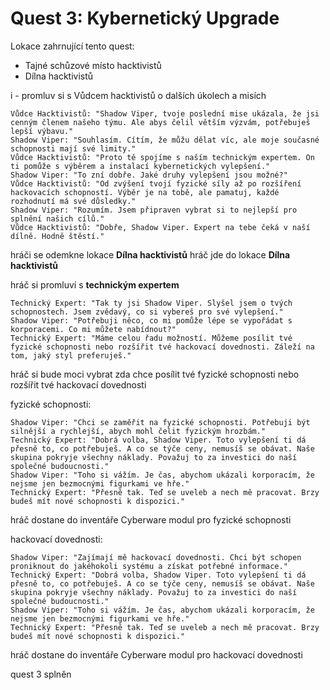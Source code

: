 # Quest 3: Kybernetický Upgrade

Lokace zahrnující tento quest:

- Tajné schůzové místo hacktivistů
- Dílna hacktivistů

i - promluv si s Vůdcem hacktivistů o dalších úkolech a misích

```
Vůdce Hacktivistů: "Shadow Viper, tvoje poslední mise ukázala, že jsi cenným členem našeho týmu. Ale abys čelil větším výzvám, potřebuješ lepší výbavu."
Shadow Viper: "Souhlasím. Cítím, že můžu dělat víc, ale moje současné schopnosti mají své limity."
Vůdce Hacktivistů: "Proto tě spojíme s naším technickým expertem. On ti pomůže s výběrem a instalací kybernetických vylepšení."
Shadow Viper: "To zní dobře. Jaké druhy vylepšení jsou možné?"
Vůdce Hacktivistů: "Od zvýšení tvojí fyzické síly až po rozšíření hackovacích schopností. Výběr je na tobě, ale pamatuj, každé rozhodnutí má své důsledky."
Shadow Viper: "Rozumím. Jsem připraven vybrat si to nejlepší pro splnění našich cílů."
Vůdce Hacktivistů: "Dobře, Shadow Viper. Expert na tebe čeká v naší dílně. Hodně štěstí."
```

hráči se odemkne lokace **Dílna hacktivistů**
hráč jde do lokace **Dílna hacktivistů**

hráč si promluví s **technickým expertem**

```
Technický Expert: "Tak ty jsi Shadow Viper. Slyšel jsem o tvých schopnostech. Jsem zvědavý, co si vybereš pro své vylepšení."
Shadow Viper: "Potřebuji něco, co mi pomůže lépe se vypořádat s korporacemi. Co mi můžete nabídnout?"
Technický Expert: "Máme celou řadu možností. Můžeme posílit tvé fyzické schopnosti nebo rozšířit tvé hackovací dovednosti. Záleží na tom, jaký styl preferuješ."
```

hráč si bude moci vybrat zda chce posílit tvé fyzické schopnosti nebo rozšířit tvé hackovací dovednosti

fyzické schopnosti:

```
Shadow Viper: "Chci se zaměřit na fyzické schopnosti. Potřebuji být silnější a rychlejší, abych mohl čelit fyzickým hrozbám."
Technický Expert: "Dobrá volba, Shadow Viper. Toto vylepšení ti dá přesně to, co potřebuješ. A co se týče ceny, nemusíš se obávat. Naše skupina pokryje všechny náklady. Považuj to za investici do naší společné budoucnosti."
Shadow Viper: "Toho si vážím. Je čas, abychom ukázali korporacím, že nejsme jen bezmocnými figurkami ve hře."
Technický Expert: "Přesně tak. Teď se uveleb a nech mě pracovat. Brzy budeš mít nové schopnosti k dispozici."
```

hráč dostane do inventáře Cyberware modul pro fyzické schopnosti

hackovací dovednosti:

```
Shadow Viper: "Zajímají mě hackovací dovednosti. Chci být schopen proniknout do jakéhokoli systému a získat potřebné informace."
Technický Expert: "Dobrá volba, Shadow Viper. Toto vylepšení ti dá přesně to, co potřebuješ. A co se týče ceny, nemusíš se obávat. Naše skupina pokryje všechny náklady. Považuj to za investici do naší společné budoucnosti."
Shadow Viper: "Toho si vážím. Je čas, abychom ukázali korporacím, že nejsme jen bezmocnými figurkami ve hře."
Technický Expert: "Přesně tak. Teď se uveleb a nech mě pracovat. Brzy budeš mít nové schopnosti k dispozici."
```

hráč dostane do inventáře Cyberware modul pro hackovací dovednosti

quest 3 splněn
